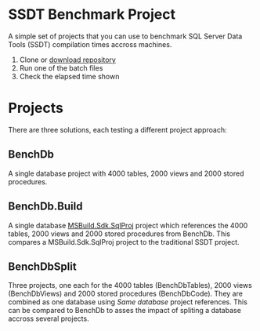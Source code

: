 # SSDT Benchmark Project
A simple set of projects that you can use to benchmark SQL Server Data Tools (SSDT) compilation times accross machines.
1. Clone or [download repository](https://github.com/sqlgreen/BenchDb/archive/refs/heads/main.zip)
1. Run one of the batch files
1. Check the elapsed time shown

# Projects
There are three solutions, each testing a different project approach:

## BenchDb
A single database project with 4000 tables, 2000 views and 2000 stored procedures.

## BenchDb.Build
A single database [MSBuild.Sdk.SqlProj](https://github.com/rr-wfm/MSBuild.Sdk.SqlProj) project which references the 4000 tables, 2000 views and 2000 stored procedures from BenchDb. This compares a MSBuild.Sdk.SqlProj project to the traditional SSDT project.

## BenchDbSplit
Three projects, one each for the 4000 tables (BenchDbTables), 2000 views (BenchDbViews) and 2000 stored procedures (BenchDbCode). They are combined as one database using *Same database* project references. This can be compared to BenchDb to asses the impact of spliting a database accross several projects.

